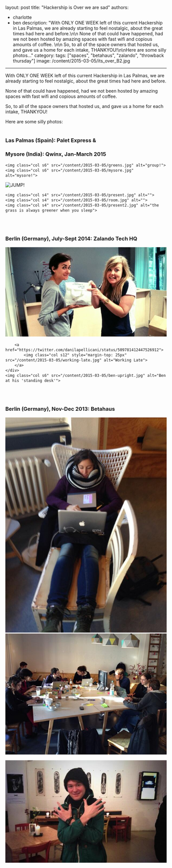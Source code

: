 layout: post
title: "Hackership is Over we are sad"
authors:
  - charlotte
  - ben
description: "With ONLY ONE WEEK left of this current Hackership in Las Palmas, we are already starting to feel nostalgic, about the great times had here and before.\n\n None of that could have happened, had we not been hosted by amazing spaces with fast wifi and copious amounts of coffee. \n\n So, to all of the space owners that hosted us, and gave us a home for each intake, THANKYOU!\n\nHere are some silly photos..."
category:
tags: ["spaces", "betahaus", "zalando", "throwback thursday"]
image: /content/2015-03-05/its_over_B2.jpg
---


With ONLY ONE WEEK left of this current Hackership in Las Palmas, we are already starting to feel nostalgic, about the great times had here and before.

None of that could have happened, had we not been hosted by amazing spaces with fast wifi and copious amounts of coffee.

So, to all of the space owners that hosted us, and gave us a home for each intake, THANKYOU!

Here are some silly photos:
<br>
<br>
### Las Palmas (Spain): Palet Express &
### Mysore (India): Qwinx, Jan-March 2015


<div class="row">

    <img class="col s6" src="/content/2015-03-05/greens.jpg" alt="group!">
    <img class="col s6" src="/content/2015-03-05/mysore.jpg" alt="mysore!">
</div>

<div class="row">
    <img class="col s12" src="/content/2015-03-05/jump2.gif" alt="JUMP!">
</div>


<div class="row">

    <img class="col s4" src="/content/2015-03-05/present.jpg" alt="">
    <img class="col s4" src="/content/2015-03-05/room.jpg" alt="">
    <img class="col s4" src="/content/2015-03-05/present2.jpg" alt="the grass is always greener when you sleep">
</div>
<br>
<br>

### Berlin (Germany), July-Sept 2014: Zalando Tech HQ

<div class="row">
    <div class="col s6">
        <img class="col s12" src="/content/2015-03-05/cookies.jpg" alt="Ben at his 'standing desk'">

        <a href="https://twitter.com/danilapellicani/status/509781412447526912">
            <img class="col s12" style="margin-top: 25px" src="/content/2015-03-05/working-late.jpg" alt="Working Late">
        </a>
    </div>
    <img class="col s6" src="/content/2015-03-05/ben-upright.jpg" alt="Ben at his 'standing desk'">
</div>
<br>
<br>

### Berlin (Germany), Nov-Dec 2013: Betahaus

<div class="row">
    <img class="col s6" src="/content/2015-03-05/immersed.jpg" alt="Totally Immersed">
    <div class="col s6">
        <img class="col s12"src="/content/2015-03-05/betahaus.jpg" alt="Betahaus">
        <img class="col s12" style="margin-top: 15px"  src="/content/2015-03-05/dougie.jpg" alt="Gangsta Dougie">
    </div>
</div>
